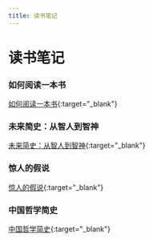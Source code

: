 ```yaml
---
title: 读书笔记
---
```


# 读书笔记


### 如何阅读一本书

[如何阅读一本书](/notes/reading-notes/如何阅读一本书/如何阅读一本书){:target="_blank"}


### 未来简史：从智人到智神

[未来简史：从智人到智神](/notes/reading-notes/未来简史：从智人到智神/未来简史：从智人到智神){:target="_blank"}


### 惊人的假说

[惊人的假说](/notes/reading-notes/惊人的假说/惊人的假说){:target="_blank"}


### 中国哲学简史

[中国哲学简史](/notes/reading-notes/中国哲学简史/中国哲学简史){:target="_blank"}
